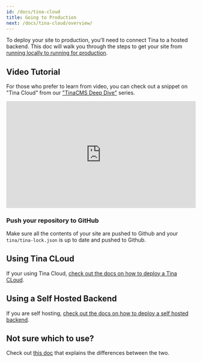 ```yaml
---
id: /docs/tina-cloud
title: Going to Production
next: /docs/tina-cloud/overview/
---
```


To deploy your site to production, you'll need to connect Tina to a hosted backend. This doc will walk you through the steps to get your site from [running locally to running for production](/docs/tina-cloud/faq/#what-is-local-mode-vs-prod-mode).

<!-- Tina's GraphQL Content API is flexible, in that it can be run locally using the Tina CLI ("Local Mode") which persists changes to the local file system, or your site can talk to a hosted content API in a production environment ("Prod Mode"), which persists changes to your GitHub repository. -->

## Video Tutorial

For those who prefer to learn from video, you can check out a snippet on "Tina Cloud" from our ["TinaCMS Deep Dive"](https://www.youtube.com/watch?v=PcgnJDILv4w\&list=PLPar4H9PHKVqoCwZy79PHr8-W_vA3lAOB\&pp=iAQB) series.

<div style="position:relative;padding-top:56.25%;">
  <iframe width="560" frameborder="0" allowfullscreen
      style="position:absolute;top:0;left:0;width:100%;height:100%;" src="https://www.youtube.com/embed/r9vzL_8PEW8?start=39" title="TinaCMS Deep Dive (Going To Production)" allow="accelerometer; autoplay; clipboard-write; encrypted-media; gyroscope; picture-in-picture; web-share">
  </iframe>
</div>

### Push your repository to GitHub

Make sure all the contents of your site are pushed to Github and your `tina/tina-lock.json` is up to date and pushed to Github.

## Using Tina CLoud

If your using Tina Cloud, [check out the docs on how to deploy a Tina CLoud](/docs/tina-cloud/overview).

## Using a Self Hosted Backend

If you are self hosting, [check out the docs on how to deploy a self hosted backend](/docs/self-hosted/overview).

## Not sure which to use?

<!-- TODO: Maybe this should link to a different expiation -->

Check out [this doc](/docs/tina-cloud/faq#what-is-tina-cloud) that explains the differences between the two.
